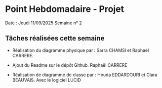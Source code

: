 # Point Hebdomadaire - Projet

Date : Jeudi 11/09/2025
Semaine n° 2

## Tâches réalisées cette semaine

- Réalisation du diagramme physique par : Sarra CHAMSI et Raphaël CARRERE.

- Ajout du Readme sur le dépôt Github. Raphaël CARRERE

- Réalisation de diagramme de classe par : Houda EDDARDOURI et Clara BEAUVAIS.
Avec le logiciel LUCID
